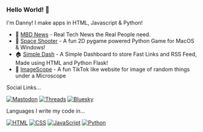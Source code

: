 ### Hello World! 👋

I'm Danny! I make apps in HTML, Javascript & Python!

- 📰 [MBD News](https://news.madebydanny.uk) - Real Tech News the Real People need.
- 🚀 [Space Shooter](https://danielmorrisey.com/projects/space-shooter) - A fun 2D pygame powered Python Game for MacOS & Windows!
- 🏠 [Simple Dash](https://github.com/therealfuntimeswithdanny/simple-dash) - A Simple Dashboard to store Fast Links and RSS Feed, Made using HTML and Python Flask!
- 🔬 [ImageScope](https://github.com/therealfuntimeswithdanny/imagescope) - A fun TikTok like website for image of random things under a Microscope

Social Links...
<p align="left">
<!-- Social Badges -->
<a href="https://mastodon.social/@danielmorrisey"><img src="https://img.shields.io/badge/Mastodon-%235149F5?style=flat-square&logo=mastodon&logoColor=white" alt="Mastodon"/></a> 
<a href="https://www.threads.net/@madebydanny.uk"><img src="https://img.shields.io/badge/Threads-%23000000?style=flat-square&logo=threads&logoColor=white" alt="Threads"/></a> 
<a href="https://bsky.app/profile/danielmorrisey.com"><img src="https://img.shields.io/badge/Bluesky-%230B6CFF?style=flat-square&logo=bluesky&logoColor=white" alt="Bluesky"/></a> 

Languages I write my code in...
<!-- Code Badges -->
<a href="#"><img src="https://img.shields.io/badge/HTML-%23E34F26?style=flat-square&logo=html5&logoColor=white" alt="HTML"/></a> 
<a href="#"><img src="https://img.shields.io/badge/CSS-%231572B6?style=flat-square&logo=css3&logoColor=white" alt="CSS"/></a> 
<a href="#"><img src="https://img.shields.io/badge/JavaScript-%23F7DF1E?style=flat-square&logo=javascript&logoColor=black" alt="JavaScript"/></a> 
<a href="#"><img src="https://img.shields.io/badge/Python-%233776AB?style=flat-square&logo=python&logoColor=white" alt="Python"/></a>
</p>


